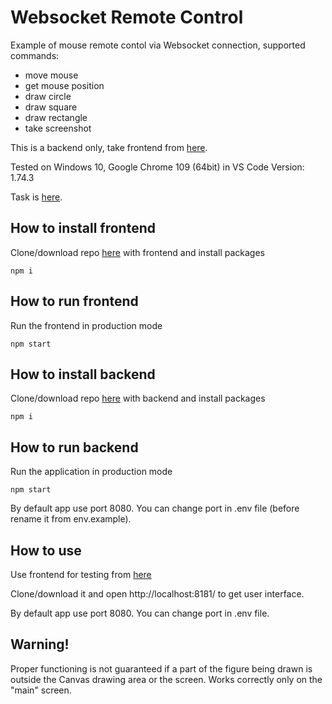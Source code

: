 # Websocket Remote Control

Example of mouse remote contol via Websocket connection, supported commands:

- move mouse
- get mouse position
- draw circle
- draw square
- draw rectangle
- take screenshot

This is a backend only, take frontend from [here](https://github.com/rolling-scopes-school/remote-control).

Tested on Windows 10, Google Chrome 109 (64bit) in VS Code Version: 1.74.3

Task is [here](https://github.com/AlreadyBored/nodejs-assignments/blob/main/assignments/remote-control/assignment.md).

## How to install frontend

Clone/download repo [here](https://github.com/rolling-scopes-school/remote-control) with frontend and install packages

```
npm i
```

## How to run frontend

Run the frontend in production mode

```
npm start
```

## How to install backend

Clone/download repo [here](https://github.com/pini86/remote-control/tree/develop) with backend and install packages

```
npm i
```

## How to run backend

Run the application in production mode

```
npm start
```

By default app use port 8080. You can change port in .env file (before rename it from env.example).

## How to use

Use frontend for testing from [here](https://github.com/rolling-scopes-school/remote-control)

Clone/download it and open http://localhost:8181/ to get user interface.

By default app use port 8080. You can change port in .env file.

## Warning!

Proper functioning is not guaranteed if a part of the figure being drawn is outside the Canvas drawing area or the screen. Works correctly only on the "main" screen.
